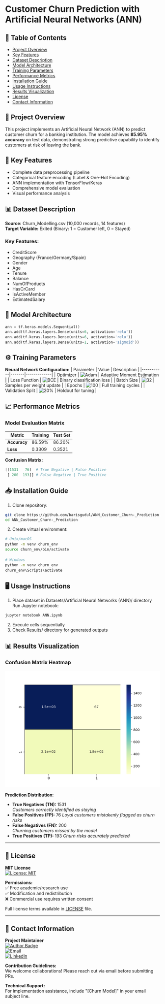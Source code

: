 # Customer Churn Prediction with Artificial Neural Networks (ANN)

## 📝 Table of Contents
- [Project Overview](#-project-overview)
- [Key Features](#-key-features)
- [Dataset Description](#-dataset-description)
- [Model Architecture](#-model-architecture)
- [Training Parameters](#-training-parameters)
- [Performance Metrics](#-performance-metrics)
- [Installation Guide](#-installation-guide)
- [Usage Instructions](#-usage-instructions)
- [Results Visualization](#-results-visualization)
- [License](#-license)
- [Contact Information](#-contact-information)

## 🌟 Project Overview
This project implements an Artificial Neural Network (ANN) to predict customer churn for a banking institution. The model achieves **85.95% accuracy** on test data, demonstrating strong predictive capability to identify customers at risk of leaving the bank.

## 🚀 Key Features
- Complete data preprocessing pipeline
- Categorical feature encoding (Label & One-Hot Encoding)
- ANN implementation with TensorFlow/Keras
- Comprehensive model evaluation
- Visual performance analysis

## 📊 Dataset Description
**Source:** Churn_Modelling.csv (10,000 records, 14 features)  
**Target Variable:** Exited (Binary: 1 = Customer left, 0 = Stayed)

### Key Features:
- CreditScore
- Geography (France/Germany/Spain)
- Gender
- Age
- Tenure
- Balance
- NumOfProducts
- HasCrCard
- IsActiveMember
- EstimatedSalary


## 🧠 Model Architecture
```python
ann = tf.keras.models.Sequential()
ann.add(tf.keras.layers.Dense(units=6, activation='relu'))
ann.add(tf.keras.layers.Dense(units=6, activation='relu'))
ann.add(tf.keras.layers.Dense(units=1, activation='sigmoid'))
```
## ⚙️ Training Parameters

**Neural Network Configuration:**
| Parameter | Value | Description |
|-----------|-------|-------------|
| Optimizer | ![Adam](https://img.shields.io/badge/Adam-optimizer-ff69b4) | Adaptive Moment Estimation |
| Loss Function | ![BCE](https://img.shields.io/badge/Loss-Binary_Crossentropy-red) | Binary classification loss |
| Batch Size | ![32](https://img.shields.io/badge/Batch-32-blue) | Samples per weight update |
| Epochs | ![100](https://img.shields.io/badge/Epochs-100-success) | Full training cycles |
| Validation Split | ![20%](https://img.shields.io/badge/Validation-20%25-orange) | Holdout for tuning |

## 📈 Performance Metrics

### Model Evaluation Matrix
| Metric | Training | Test Set |
|--------|----------|----------|
| **Accuracy** | 86.59% | 86.20% |
| **Loss** | 0.3309 | 0.3521 |


**Confusion Matrix:**
```python
[[1531   76]  # True Negative | False Positive
 [ 200  193]] # False Negative | True Positive
```

## 📥 Installation Guide
1. Clone repository:
```bash
git clone https://github.com/barisgudul/ANN_Customer_Churn-_Prediction.git
cd ANN_Customer_Churn-_Prediction
```

2. Create virtual environment:
```bash
# Unix/macOS
python -m venv churn_env
source churn_env/bin/activate

# Windows
python -m venv churn_env
churn_env\Scripts\activate
```

## 🖥️ Usage Instructions
1. Place dataset in Datasets/Artificial Neural Networks (ANN)/ directory
Run Jupyter notebook:
```bash
jupyter notebook ANN.ipynb
```
2. Execute cells sequentially
3. Check Results/ directory for generated outputs

## 📊 Results Visualization

### Confusion Matrix Heatmap
![Confusion Matrix Heatmap](Artificial%20Neural%20Networks/heatmap.png) 

**Prediction Distribution:**
- **True Negatives (TN):** 1531  
  *Customers correctly identified as staying*
- **False Positives (FP):** 76 
  *Loyal customers mistakenly flagged as churn risks*
- **False Negatives (FN):** 200  
  *Churning customers missed by the model*
- **True Positives (TP):** 193 
  *Churn risks accurately predicted*

---

## 📄 License

**MIT License**  
[![License: MIT](https://img.shields.io/badge/License-MIT-yellow.svg)](https://opensource.org/licenses/MIT)

**Permissions:**  
✅ Free academic/research use  
✅ Modification and redistribution  
❌ Commercial use requires written consent  

Full license terms available in [LICENSE](LICENSE) file.

---

## 📧 Contact Information

**Project Maintainer**  
[![Author Badge](https://img.shields.io/badge/Author-barisgudul-blue.svg)]()  
[![Email](https://img.shields.io/badge/Contact_Me-Email%3A%20mehmetbarisgudul%40gmail.com-e74c3c?style=flat-square&logo=gmail)](mailto:mehmetbarisgudul@gmail.com)    
[![LinkedIn](https://img.shields.io/badge/LinkedIn-Profile-informational.svg)](https://linkedin.com/in/mehmet-baris-gudul-1101bg)

**Contribution Guidelines:**  
We welcome collaborations! Please reach out via email before submitting PRs.

**Technical Support:**  
For implementation assistance, include "[Churn Model]" in your email subject line.
